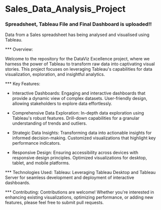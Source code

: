 # Sales_Data_Analysis_Project
### Spreadsheet, Tableau File and Final Dashboard is uploaded!!
Data from a Sales spreadsheet has being analysed and visualised using Tableau.

*** Overview:

Welcome to the repository for the DataViz Excellence project, where we harness the power of Tableau to transform raw data into captivating visual stories. This project focuses on leveraging Tableau's capabilities for data visualization, exploration, and insightful analytics.

*** Key Features:

-  Interactive Dashboards:
Engaging and interactive dashboards that provide a dynamic view of complex datasets. User-friendly design, allowing stakeholders to explore data effortlessly.

-  Comprehensive Data Exploration:
In-depth data exploration using Tableau's robust features. Drill-down capabilities for a granular understanding of trends and outliers.

-  Strategic Data Insights:
Transforming data into actionable insights for informed decision-making. Customized visualizations that highlight key performance indicators.

-  Responsive Design:
Ensuring accessibility across devices with responsive design principles. Optimized visualizations for desktop, tablet, and mobile platforms.

*** Technologies Used:
Tableau: Leveraging Tableau Desktop and Tableau Server for seamless development and deployment of interactive dashboards.

*** Contributing:
Contributions are welcome! Whether you're interested in enhancing existing visualizations, optimizing performance, or adding new features, please feel free to submit pull requests. 
